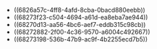 - ((6826a57c-4ff8-4afd-8cba-0bacd880eebb))
- ((68273f23-c504-4694-a61d-ea8eba7ae944))
- ((68270d13-aa56-4bc6-aef7-eddb315c98cb))
- ((68272882-2f00-4c36-9570-a6004c492667))
- ((68273198-536b-47b9-ac9f-4b2255ecd7b5))